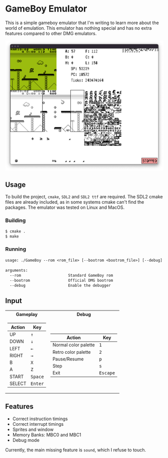 # GameBoy Emulator

This is a simple gameboy emulator that I'm writing to learn more about the world of emulation. This emulator has nothing special and has no extra features compared to other DMG emulators.

<img src="screenshots/gameboy_mario.png" width="800">

## Usage
To build the project, `cmake`, `SDL2` and `SDL2 ttf` are required. The SDL2 cmake files are already included, as in some systems cmake can't find the packages. The emulator was tested on Linux and MacOS.

### Building
```
$ cmake .
$ make
```
    
### Running
```
usage: ./GameBoy --rom <rom_file> [--bootrom <bootrom_file>] [--debug]

arguments:
  --rom                     Standard GameBoy rom
  --bootrom                 Official DMG bootrom
  --debug                   Enable the debugger
```


## Input
<table>
<tr><th> Gameplay </th><th>Debug</th></tr>
<tr><td>

| Action | Key |
| --- | --- |
| UP | <kbd>↑</kbd> |
| DOWN | <kbd>↓</kbd> |
| LEFT | <kbd>←</kbd> |
| RIGHT | <kbd>→</kbd> |
| B | <kbd>X</kbd> |
| A | <kbd>Z</kbd> |
| START | <kbd>Space</kbd> |
| SELECT | <kbd>Enter</kbd> |
</td><td>

| Action | Key |
| --- | --- |
| Normal color palette | <kbd>1</kbd> |
| Retro color palette | <kbd>2</kbd> |
| Pause/Resume | <kbd>p</kbd> |
| Step | <kbd>s</kbd> |
| Exit | <kbd>Escape</kbd> |

</td></tr> </table>


## Features

- Correct instruction timings
- Correct interrupt timings
- Sprites and window
- Memory Banks: MBC0 and MBC1
- Debug mode

Currently, the main missing feature is `sound`, which I refuse to touch.
